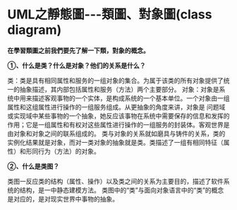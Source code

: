 # UML之靜態圖---類圖、對象圖(class diagram)
**在學習類圖之前我們要先了解一下類，對象的概念。**

**①、什么是类？什么是对象？他们的关系是什么？**

类：类是具有相同属性和服务的一组对象的集合。为属于该类的所有对象提供了统一的抽象描述，其内部包括属性和服务（方法）两个主要部分。
对象：对象是系统中用来描述客观事物的一个实体，是构成系统的一个基本单位。一个对象由一组属性和这组属性进行操作的一组服务组成。从更抽象的角度来讲，对象是
问题域或实现域中某些事物的一个抽象，她反应该事物在系统中需要保存的信息和发挥的作用；它是一组属性和有权对这些属性进行操作的一组服务的封装体。客观世界是
由对象和对象之间的联系组成的。
类与对象的关系就如磨具与铸件的关系，类的实例化结果就是对象，而对一类对象的抽象就是类。类描述了一组有相同特征（属性）和形同行为（方法）的对象。

**②、什么是类图？**

类图一反应类的结构（属性、操作）以及类之间的关系为主要目的，描述了软件系统的结构，是一中静态建模方法。
类图中的“类”与面向对象语言中的“类”的概念是对应的，是对现实世界中事物的抽象。
